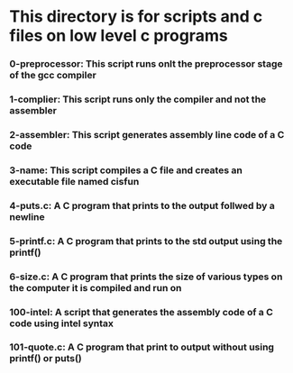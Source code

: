 # This directory is for scripts and c files on low level c programs


### 0-preprocessor: This script runs onlt the preprocessor stage of the gcc compiler

### 1-complier: This script runs only the compiler and not the assembler

### 2-assembler: This script generates assembly line code of a C code

### 3-name: This script compiles a C file and creates an executable file named cisfun

### 4-puts.c: A C program that prints to the output follwed by a newline

### 5-printf.c: A C program that prints to the std output using the printf()

### 6-size.c: A C program that prints the size of various types on the computer it is compiled and run on

### 100-intel: A script that generates the assembly code of a C code using intel syntax

### 101-quote.c: A C program that print to output without using printf() or puts()
